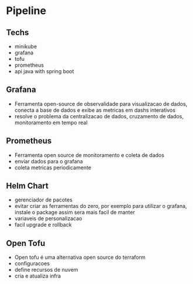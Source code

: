# Pipeline

## Techs
- minikube
- grafana
- tofu
- prometheus
- api java with spring boot


## Grafana
- Ferramenta open-source de observalidade para visualizacao de dados, conecta a base de dados e exibe as metricas em dashs interativos
- resolve o problema da centralizacao de dados, cruzamento de dados, monitoramento em tempo real

## Prometheus
- Ferramenta open source de monitoramento e coleta de dados
- enviar dados para o grafana
- coleta metricas periodicamente

## Helm Chart
- gerenciador de pacotes
- evitar criar as ferramentas do zero, por exemplo para utilizar o grafana, instale o package assim sera mais facil de manter
- variaveis de personalizacao
- facil upgrade e rollback

## Open Tofu
- Open tofu é uma alternativa open source do terraform
- configuracoes
- define recursos de nuvem
- cria e atualiza infra
